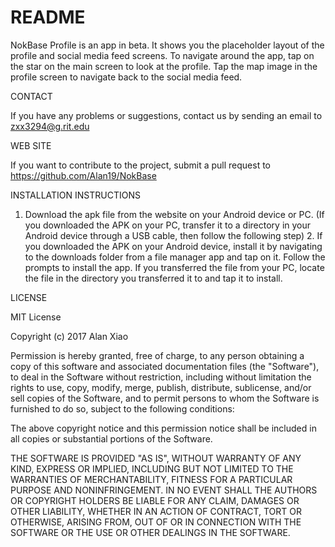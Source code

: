# README

NokBase Profile is an app in beta. It shows you the placeholder layout of the profile and social media feed screens. To navigate around the app, tap on the star on the main screen to look at the profile. Tap the map image in the profile screen to navigate back to the social media feed. 

CONTACT

  If you have any problems or suggestions, contact us by sending an email to zxx3294@g.rit.edu

WEB SITE

  If you want to contribute to the project, submit a pull request to 
	https://github.com/Alan19/NokBase

INSTALLATION INSTRUCTIONS

  1. Download the apk file from the website on your Android device or PC. (If you downloaded the APK on your PC, transfer it to a directory in your Android device through a USB cable, then follow the following step)
	2. If you downloaded the APK on your Android device, install it by navigating to the downloads folder from a file manager app and tap on it. Follow the prompts to install the app. If you transferred the file from your PC, locate the file in the directory you transferred it to and tap it to install.

LICENSE

MIT License

Copyright (c) 2017 Alan Xiao

Permission is hereby granted, free of charge, to any person obtaining a copy
of this software and associated documentation files (the "Software"), to deal
in the Software without restriction, including without limitation the rights
to use, copy, modify, merge, publish, distribute, sublicense, and/or sell
copies of the Software, and to permit persons to whom the Software is
furnished to do so, subject to the following conditions:

The above copyright notice and this permission notice shall be included in all
copies or substantial portions of the Software.

THE SOFTWARE IS PROVIDED "AS IS", WITHOUT WARRANTY OF ANY KIND, EXPRESS OR
IMPLIED, INCLUDING BUT NOT LIMITED TO THE WARRANTIES OF MERCHANTABILITY,
FITNESS FOR A PARTICULAR PURPOSE AND NONINFRINGEMENT. IN NO EVENT SHALL THE
AUTHORS OR COPYRIGHT HOLDERS BE LIABLE FOR ANY CLAIM, DAMAGES OR OTHER
LIABILITY, WHETHER IN AN ACTION OF CONTRACT, TORT OR OTHERWISE, ARISING FROM,
OUT OF OR IN CONNECTION WITH THE SOFTWARE OR THE USE OR OTHER DEALINGS IN THE
SOFTWARE.
